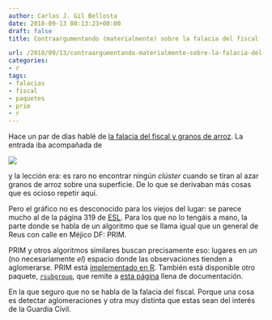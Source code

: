 ```yaml
---
author: Carlos J. Gil Bellosta
date: 2018-09-13 08:13:23+00:00
draft: false
title: Contraargumentando (materialmente) sobre la falacia del fiscal

url: /2018/09/13/contraargumentando-materialmente-sobre-la-falacia-del-fiscal/
categories:
- r
tags:
- falacias
- fiscal
- paquetes
- prim
- r
---
```


Hace un par de días hablé de [la falacia del fiscal y granos de arroz](https://www.datanalytics.com/2018/09/11/la-falacia-del-fiscal-la-mi-mejor-explicacion-para-profanos-hasta-la-fecha/). La entrada iba acompañada de

![](/wp-uploads/2018/09/tiger_isnt.png)


y la lección era: es raro no encontrar ningún _clúster_ cuando se tiran al azar granos de arroz sobre una superficie. De lo que se derivaban más cosas que es ocioso repetir aquí.

Pero el gráfico no es desconocido para los viejos del lugar: se parece mucho al de la página 319 de [ESL](https://web.stanford.edu/~hastie/ElemStatLearn/). Para los que no lo tengáis a mano, la parte donde se habla de un algoritmo que se llama igual que un general de Reus con calle en Méjico DF: PRIM.

PRIM y otros algoritmos similares buscan precisamente eso: lugares en _un_ (no necesariamente _el_) espacio donde las observaciones tienden a aglomerarse. PRIM está [implementado en R](https://cran.r-project.org/package=prim). También está disponible otro paquete, [`rsubgroup`](https://cran.r-project.org/package=rsubgroup), que remite a [esta página](http://www.rsubgroup.org/) llena de documentación.

En la que seguro que no se habla de la falacia del fiscal. Porque una cosa es detectar aglomeraciones y otra muy distinta que estas sean del interés de la Guardia Civil.


